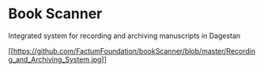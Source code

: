 # Book Scanner

Integrated system for recording and archiving manuscripts in Dagestan

[[https://github.com/FactumFoundation/bookScanner/blob/master/Recording_and_Archiving_System.jpg]]
